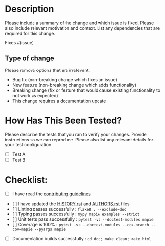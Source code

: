 # Description

Please include a summary of the change and which issue is fixed. Please also include relevant motivation and context. List any dependencies that are required for this change.

Fixes #(issue)

## Type of change

Please remove options that are irrelevant.

- Bug fix (non-breaking change which fixes an issue)
- New feature (non-breaking change which adds functionality)
- Breaking change (fix or feature that would cause existing functionality to not work as expected)
- This change requires a documentation update

# How Has This Been Tested?

Please describe the tests that you ran to verify your changes. Provide instructions so we can reproduce. Please also list any relevant details for your test configuration

- [ ] Test A
- [ ] Test B

# Checklist:

- [ ] I have read the [contributing guidelines](https://github.com/simai-ml/MAPIE/blob/master/CONTRIBUTING.rst)
- [ ] I have updated the [HISTORY.rst](https://github.com/simai-ml/MAPIE/blob/master/HISTORY.rst) and [AUTHORS.rst](https://github.com/simai-ml/MAPIE/blob/master/AUTHORS.rst) files
- [ ] Linting passes successfully : `flake8 . --exclude=doc`
- [ ] Typing passes successfully : `mypy mapie examples --strict`
- [ ] Unit tests pass successfully : `pytest -vs --doctest-modules mapie`
- [ ] Coverage is 100% : `pytest -vs --doctest-modules --cov-branch --cov=mapie --pyargs mapie`
- [ ] Documentation builds successfully : `cd doc; make clean; make html`